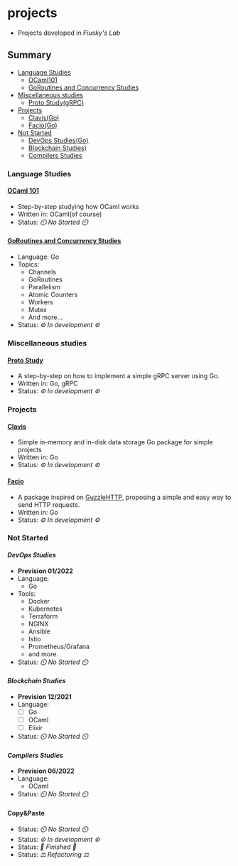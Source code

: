 # projects
- Projects developed in _Fiusky's Lab_

## Summary
- [Language Studies](#language-studies)
    - [OCaml101](#ocaml101)
    - [GoRoutines and Concurrency Studies](#goroutines-and-concurrency-studies)
- [Miscellaneous studies](#miscellaneous-studies)
    - [Proto Study(gRPC)](proto-study)
- [Projects](#projects)
    - [Clavis(Go)](#clavis)
    - [Facio(Go)](#facio)
- [Not Started](#not-started)
    - [DevOps Studies(Go)](#devops-studies)
    - [Blockchain Studies)](#blockchain-studies)
    - [Compilers Studies](#compilers-studies)

### Language Studies

#### [OCaml 101](https://github.com/fiuskylab/ocaml101)
- Step-by-step studying how OCaml works
- Written in: OCaml(of course)
- Status: _⏲️ No Started ⏲️_

#### [GoRoutines and Concurrency Studies](https://github.com/fiuskylab/go-routines101)
- Language: Go
- Topics:
    - Channels
    - GoRoutines
    - Parallelism
    - Atomic Counters
    - Workers
    - Mutex
    - And more...
- Status: _⚙️ In development ⚙️_

### Miscellaneous studies

#### [Proto Study](https://github.com/fiuskylab/proto-study)
- A step-by-step on how to implement a simple gRPC server using Go.
- Written in: Go, gRPC
- Status: _⚙️ In development ⚙️_

### Projects

#### [Clavis](https://github.com/fiuskylab/clavis)
- Simple in-memory and in-disk data storage Go package for simple projects
- Written in: Go
- Status: _⚙️ In development ⚙️_

#### [Facio](https://github.com/fiuskylab/facio-http)
- A package inspired on [GuzzleHTTP](https://docs.guzzlephp.org/en/stable/), proposing a simple and easy way to send HTTP requests.
- Written in: Go
- Status: _⚙️ In development ⚙️_

### Not Started

#### _DevOps Studies_
- __Prevision 01/2022__
- Language:
  - Go
- Tools:
  - Docker
  - Kubernetes
  - Terraform
  - NGINX
  - Ansible
  - Istio
  - Prometheus/Grafana
  - and more.
- Status: _⏲️ No Started ⏲️_

#### _Blockchain Studies_
- __Prevision 12/2021__
- Language:
  - [ ] Go
  - [ ] OCaml
  - [ ] Elixir
- Status: _⏲️ No Started ⏲️_

#### _Compilers Studies_
-  __Prevision 06/2022__
- Language:
  - OCaml
- Status: _⏲️ No Started ⏲️_

#### Copy&Paste
- Status: _⏲️ No Started ⏲️_
- Status: _⚙️ In development ⚙️_
- Status: _🎉 Finished 🎉_
- Status: _⚖️ Refactoring ⚖️_
